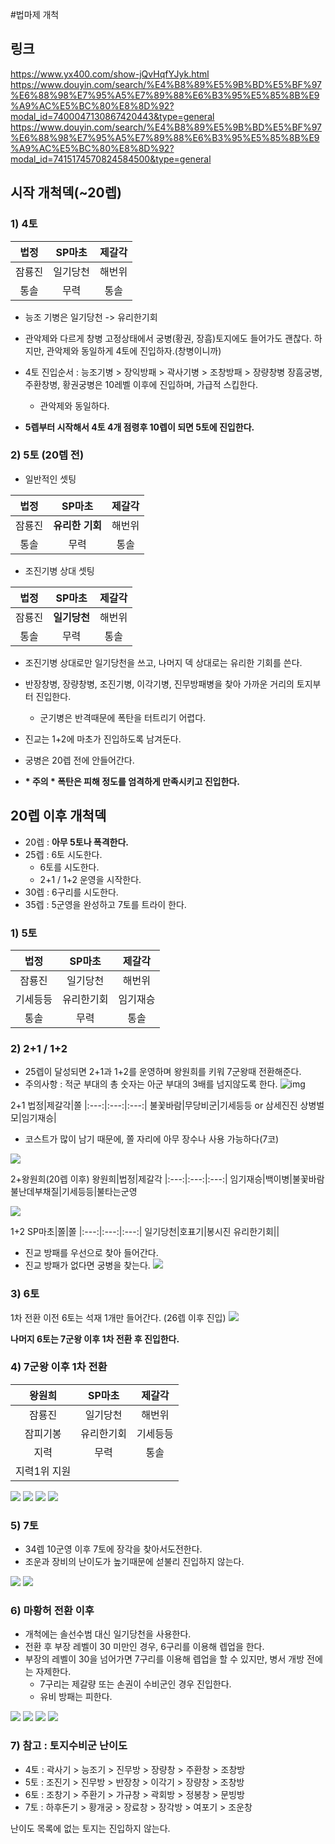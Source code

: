 #법마제 개척

## 링크

https://www.yx400.com/show-jQvHqfYJyk.html
https://www.douyin.com/search/%E4%B8%89%E5%9B%BD%E5%BF%97%E6%88%98%E7%95%A5%E7%89%88%E6%B3%95%E5%85%8B%E9%A9%AC%E5%BC%80%E8%8D%92?modal_id=7400047130867420443&type=general
https://www.douyin.com/search/%E4%B8%89%E5%9B%BD%E5%BF%97%E6%88%98%E7%95%A5%E7%89%88%E6%B3%95%E5%85%8B%E9%A9%AC%E5%BC%80%E8%8D%92?modal_id=7415174570824584500&type=general

## 시작 개척덱(~20렙)

### 1) 4토

법정|SP마초|제갈각
|:---:|:---:|:---:|
잠룡진|일기당천|해번위
통솔|무력|통솔
* 능조 기병은 일기당천 -> 유리한기회

* 관악제와 다르게 창병 고정상태에서 궁병(황권, 장흠)토지에도 들어가도 괜찮다. 하지만, 관악제와 동일하게 4토에 진입하자.(창병이니까)

* 4토 진입순서 : 능조기병 > 장익방패 > 곽사기병 > 조창방패 > 장량창병 
장흠궁병, 주환창병, 황권궁병은 10레벨 이후에 진입하며, 가급적 스킵한다.
    * 관악제와 동일하다.

* __5렙부터 시작해서 4토 4개 점령후 10렙이 되면 5토에 진입한다.__


### 2) 5토 (20렙 전)

* 일반적인 셋팅

법정|SP마초|제갈각
|:---:|:---:|:---:|
잠룡진|__유리한 기회__|해번위
통솔|무력|통솔

* 조진기병 상대 셋팅

법정|SP마초|제갈각
|:---:|:---:|:---:|
잠룡진|__일기당천__|해번위
통솔|무력|통솔

* 조진기병 상대로만 일기당천을 쓰고, 나머지 덱 상대로는 유리한 기회를 쓴다.

* 반장창병, 장량창병, 조진기병, 이각기병, 진무방패병을 찾아 가까운 거리의 토지부터 진입한다.
    * 군기병은 반격때문에 폭탄을 터트리기 어렵다.
* 진교는 1+2에 마초가 진입하도록 남겨둔다.
* 궁병은 20렙 전에 안들어간다.
* __* 주의 * 폭탄은 피해 정도를 엄격하게 만족시키고 진입한다.__


## 20렙 이후 개척덱

* 20렙 : __아무 5토나 폭격한다.__
* 25렙 : 6토 시도한다.
    * 6토를 시도한다.
    * 2+1 / 1+2 운영을 시작한다.
* 30렙 : 6구리를 시도한다.
* 35렙 : 5군영을 완성하고 7토를 트라이 한다.

### 1) 5토

법정|SP마초|제갈각
|:---:|:---:|:---:|
잠룡진|일기당천|해번위
기세등등|유리한기회|임기재승
통솔|무력|통솔

### 2) 2+1 / 1+2

* 25렙이 달성되면 2+1과 1+2를 운영하며 왕원희를 키워 7군왕때 전환해준다.
* 주의사항 : 적군 부대의 총 숫자는 아군 부대의 3배를 넘지않도록 한다.
![img](./../05.img/1+2예시.png)

2+1
법정|제갈각|쫄
|:---:|:---:|:---:|
불꽃바람|무당비군|기세등등 or 삼세진진
상병벌모|임기재승|
* 코스트가 많이 남기 때문에, 쫄 자리에 아무 장수나 사용 가능하다(7코)

![](./../05.img/법정제갈각2+1.png)

2+왕원희(20렙 이후)
왕원희|법정|제갈각
|:---:|:---:|:---:|
임기재승|백이병|불꽃바람
불난데부채질|기세등등|불타는군영

![](./../05.img/왕법제전법.png)

1+2
SP마초|쫄|쫄
|:---:|:---:|:---:|
일기당천|호표기|봉시진
유리한기회||

* 진교 방패를 우선으로 찾아 들어간다.
* 진교 방패가 없다면 궁병을 찾는다.
![](./../05.img/마초1+2.png)

### 3) 6토

1차 전환 이전 6토는 석재 1개만 들어간다. (26렙 이후 진입)
![](./../05.img/법마제6토.png)

__나머지 6토는 7군왕 이후 1차 전환 후 진입한다.__

### 4) 7군왕 이후 1차 전환

왕원희|SP마초|제갈각
|:---:|:---:|:---:|
잠룡진|일기당천|해번위
잠피기봉|유리한기회|기세등등
지력|무력|통솔
지력1위 지원||

![](./../05.img/왕마제1.png)
![](./../05.img/왕마제2.png)
![](./../05.img/왕마제3.png)
![](./../05.img/왕마제4.png)



### 5) 7토

* 34렙 10군영 이후 7토에 장각을 찾아서도전한다. 
* 조운과 장비의 난이도가 높기때문에 섣불리 진입하지 않는다.

![](./../05.img/왕마제7토1.png)
![](./../05.img/왕마제7토2.png)


### 6) 마황허 전환 이후

* 개척에는 솔선수범 대신 일기당천을 사용한다.
* 전환 후 부장 레벨이 30 미만인 경우, 6구리를 이용해 렙업을 한다.
* 부장의 레벨이 30을 넘어가면 7구리를 이용해 렙업을 할 수 있지만, 병서 개방 전에는 자제한다.
    * 7구리는 제갈량 또는 손권이 수비군인 경우 진입한다.
    * 유비 방패는 피한다.

![](./../05.img/마황허1.png)
![](./../05.img/마황허2.png)
![](./../05.img/마황허3.png)
![](./../05.img/마황허4.png)

### 7) 참고 : 토지수비군 난이도

* 4토 : 곽사기 > 능조기 > 진무방 > 장량창 > 주환창 > 조창방
* 5토 : 조진기 > 진무방 > 반장창 > 이각기 > 장량창 > 조창방
* 6토 : 조창기 > 주환기 > 가규창 > 곽회방 > 정봉창 > 문빙방
* 7토 : 하후돈기 > 황개궁 > 장료창 > 장각방 > 여포기 > 조운창

난이도 목록에 없는 토지는 진입하지 않는다.
